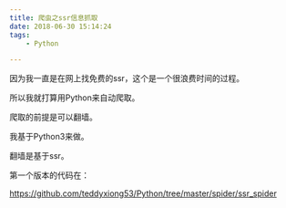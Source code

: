 ```yaml
---
title: 爬虫之ssr信息抓取
date: 2018-06-30 15:14:24
tags:
	- Python

---
```




因为我一直是在网上找免费的ssr，这个是一个很浪费时间的过程。

所以我就打算用Python来自动爬取。

爬取的前提是可以翻墙。

我基于Python3来做。

翻墙是基于ssr。

第一个版本的代码在：

https://github.com/teddyxiong53/Python/tree/master/spider/ssr_spider


